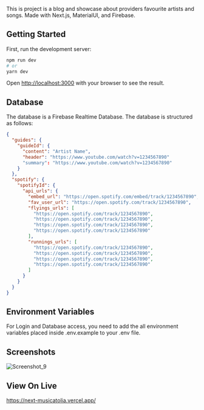 This is project is a blog and showcase about providers favourite artists and songs.
Made with Next.js, MaterialUI, and Firebase.

## Getting Started

First, run the development server:

```bash
npm run dev
# or
yarn dev
```

Open [http://localhost:3000](http://localhost:3000) with your browser to see the result.

## Database

The database is a Firebase Realtime Database. The database is structured as follows:

```json
{
  "guides": {
    "guideId": {
      "content": "Artist Name",
      "header": "https://www.youtube.com/watch?v=1234567890"
      "summary": "https://www.youtube.com/watch?v=1234567890"
    }
  },
  "spotify": {
    "spotifyId": {
      "api_urls": {
        "embed_url": "https://open.spotify.com/embed/track/1234567890",
        "fav_user_url": "https://open.spotify.com/track/1234567890",
        "flyings_urls": [
          "https://open.spotify.com/track/1234567890",
          "https://open.spotify.com/track/1234567890",
          "https://open.spotify.com/track/1234567890",
          "https://open.spotify.com/track/1234567890"
        ],
        "runnings_urls": [
          "https://open.spotify.com/track/1234567890",
          "https://open.spotify.com/track/1234567890",
          "https://open.spotify.com/track/1234567890",
          "https://open.spotify.com/track/1234567890"
        ]
      }
    }
  }
}
```

## Environment Variables

For Login and Database access, you need to add the all environment variables placed inside
.env.example to your .env file.

## Screenshots
![Screenshot_9](https://github.com/erhanask/next-musicatolia/assets/77926871/f614fb1f-51ca-4157-b18a-71764e776127)



## View On Live

https://next-musicatolia.vercel.app/
